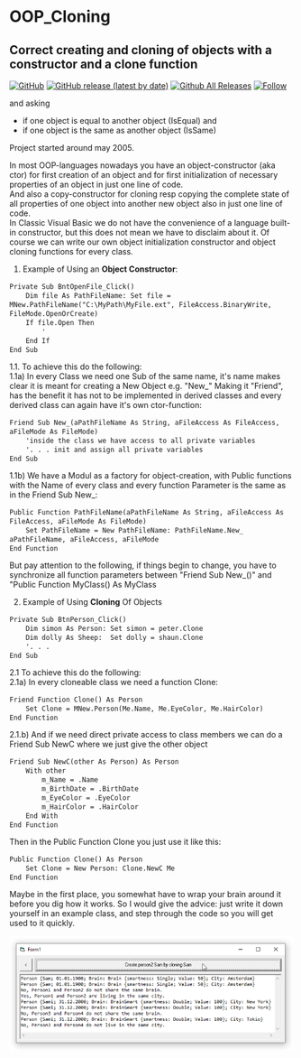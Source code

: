 # OOP_Cloning
## Correct creating and cloning of objects with a constructor and a clone function  

[![GitHub](https://img.shields.io/github/license/OlimilO1402/OOP_Cloning?style=plastic)](https://github.com/OlimilO1402/OOP_Cloning/blob/master/LICENSE) 
[![GitHub release (latest by date)](https://img.shields.io/github/v/release/OlimilO1402/OOP_Cloning?style=plastic)](https://github.com/OlimilO1402/OOP_Cloning/releases/latest)
[![Github All Releases](https://img.shields.io/github/downloads/OlimilO1402/OOP_Cloning/total.svg)](https://github.com/OlimilO1402/OOP_Cloning/releases/download/v1.0.6/OOP_Cloning.zip)
[![Follow](https://img.shields.io/github/followers/OlimilO1402.svg?style=social&label=Follow&maxAge=2592000)](https://github.com/OlimilO1402/OOP_Cloning/watchers)  

and asking  
 * if one object is  equal   to another object (IsEqual) and  
 * if one object is the same as another object (IsSame)  
  
Project started around may 2005.  
  
In most OOP-languages nowadays you have an object-constructor (aka ctor) for first creation of an object and for first initialization of necessary properties of an object in just one line of code.  
And also a copy-constructor for cloning resp copying the complete state of all properties of one object into another new object also in just one line of code.  
In Classic Visual Basic we do not have the convenience of a language built-in constructor, but this does not mean we have to disclaim about it. Of course we can write our own object initialization constructor and object cloning functions for every class.  

1. Example of Using an **Object Constructor**:  
```vb6
Private Sub BntOpenFile_Click()
    Dim file As PathFileName: Set file = MNew.PathFileName("C:\MyPath\MyFile.ext", FileAccess.BinaryWrite, FileMode.OpenOrCreate)  
    If file.Open Then
        '
    End If
End Sub
```

1.1. To achieve this do the following:  
1.1a) In every Class we need one Sub of the same name, it's name makes clear it is meant for creating a New Object e.g. "New_" 
Making it "Friend", has the benefit it has not to be implemented in derived classes and every derived class can again have it's own ctor-function:  
```vb6  
Friend Sub New_(aPathFileName As String, aFileAccess As FileAccess, aFileMode As FileMode)  
    'inside the class we have access to all private variables  
    '. . . init and assign all private variables  
End Sub  
```  
1.1b) We have a Modul as a factory for object-creation, with Public functions with the Name of every class
    and every function Parameter is the same as in the Friend Sub New_:  
```vb6  
Public Function PathFileName(aPathFileName As String, aFileAccess As FileAccess, aFileMode As FileMode)  
    Set PathFileName = New PathFileName: PathFileName.New_ aPathFileName, aFileAccess, aFileMode  
End Function  
```  
But pay attention to the following, if things begin to change, you have to synchronize all function parameters between 
"Friend Sub New_(<all function parameters>)" and "Public Function MyClass(<all function parameters>) As MyClass  

2. Example of Using **Cloning** Of Objects  
```vb6  
Private Sub BtnPerson_Click()  
    Dim simon As Person: Set simon = peter.Clone  
    Dim dolly As Sheep:  Set dolly = shaun.Clone  
    '. . .  
End Sub  
```  
2.1 To achieve this do the following:  
2.1a) In every cloneable class we need a function Clone:  
```vb6  
Friend Function Clone() As Person
    Set Clone = MNew.Person(Me.Name, Me.EyeColor, Me.HairColor)
End Function
```  
2.1.b) And if we need direct private access to class members we can do a Friend Sub NewC where we just give the other object  
```vb6  
Friend Sub NewC(other As Person) As Person
    With other
        m_Name = .Name
        m_BirthDate = .BirthDate
        m_EyeColor = .EyeColor
        m_HairColor = .HairColor
    End With
End Function
```  
Then in the Public Function Clone you just use it like this:  
```vb6  
Public Function Clone() As Person  
    Set Clone = New Person: Clone.NewC Me
End Function  
```  
Maybe in the first place, you somewhat have to wrap your brain around it before you dig how it works. So I would give the advice: just write it down yourself in an example class, and step through the code so you will get used to it quickly.  

![OOP_Cloning Image](Resources/PCloningIsEqualOrSame.png "OOP-Cloning Image")